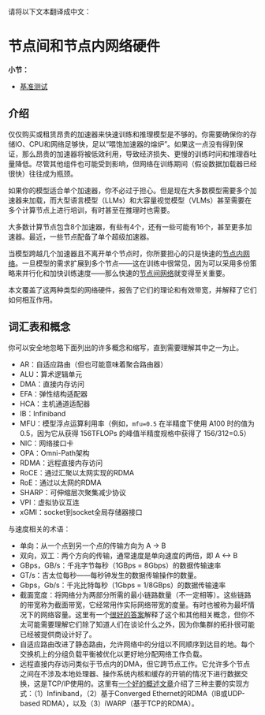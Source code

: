 请将以下文本翻译成中文：

# 节点间和节点内网络硬件

**小节：**

- [基准测试](benchmarks)

## 介绍

仅仅购买或租赁昂贵的加速器来快速训练和推理模型是不够的。你需要确保你的存储IO、CPU和网络足够快，足以“喂饱加速器的熔炉”。如果这一点没有得到保证，那么昂贵的加速器将被低效利用，导致经济损失、更慢的训练时间和推理吞吐量降低。尽管其他组件也可能受到影响，但网络在训练期间（假设数据加载器已经很快）往往成为瓶颈。

如果你的模型适合单个加速器，你不必过于担心。但是现在大多数模型需要多个加速器来加载，而大型语言模型（LLMs）和大容量视觉模型（VLMs）甚至需要在多个计算节点上进行培训，有时甚至在推理时也需要。

大多数计算节点包含8个加速器，有些有4个，还有一些可能有16个，甚至更多加速器。最近，一些节点配备了单个超级加速器。

当模型跨越几个加速器且不离开单个节点时，你所要担心的只是快速的[节点内网络](#节点内网络)。一旦模型的需求扩展到多个节点——这在训练中很常见，因为可以采用多份策略来并行化和加快训练速度——那么快速的[节点间网络](#节点间网络)就变得至关重要。

本文覆盖了这两种类型的网络硬件，报告了它们的理论和有效带宽，并解释了它们如何相互作用。

## 词汇表和概念

你可以安全地忽略下面列出的许多概念和缩写，直到需要理解其中之一为止。

- AR：自适应路由（但也可能意味着聚合路由器）
- ALU：算术逻辑单元
- DMA：直接内存访问
- EFA：弹性结构适配器
- HCA：主机通道适配器
- IB：Infiniband
- MFU：模型浮点运算利用率（例如，`mfu=0.5` 在半精度下使用 A100 时的值为 0.5，因为它从获得 156TFLOPs 的峰值半精度规格中获得了 156/312=0.5）
- NIC：网络接口卡
- OPA：Omni-Path架构
- RDMA：远程直接内存访问
- RoCE：通过汇聚以太网实现的RDMA
- RoE：通过以太网的RDMA
- SHARP：可伸缩层次聚集减少协议
- VPI：虚拟协议互连
- xGMI：socket到socket全局存储器接口

与速度相关的术语：
- 单向：从一个点到另一个点的传输方向为 A -> B
- 双向，双工：两个方向的传输，通常速度是单向速度的两倍，即 A <-> B
- GBps，GB/s：千兆字节每秒（1GBps = 8Gbps）的数据传输速率
- GT/s：吉太位每秒——每秒钟发生的数据传输操作的数量。
- Gbps，Gb/s：千兆比特每秒（1Gbps = 1/8GBps）的数据传输速率
- 截面宽度：将网络分为两部分所需的最小链路数量（不一定相等）。这些链路的带宽称为截面带宽，它经常用作实际网络带宽的度量。有时也被称为最坏情况下的网络容量。这里有一个[很好的答案](https://networkengineering.stackexchange.com/a/29662/93656)解释了这个和其他相关概念，但你不太可能需要理解它们除了知道人们在谈论什么之外，因为你集群的拓扑很可能已经被提供商设计好了。
- 自适应路由改进了静态路由，允许网络中的分组以不同顺序到达目的地。每个交换机上的分组负载平衡被优化以更好地分配网络工作负载。
- 远程直接内存访问类似于节点内的DMA，但它跨节点工作。它允许多个节点之间在不涉及本地处理器、操作系统内核和缓存的开销的情况下进行数据交换，这是TCP/IP使用的。这里有[一个好的概述文章](https://community.fs.com/article/roce-vs-infiniband-vs-tcp-ip.html)介绍了三种主要的实现方式：（1）Infiniband，（2）基于Converged Ethernet的RDMA（IB或UDP-based RDMA），以及（3）iWARP（基于TCP的RDMA）。
